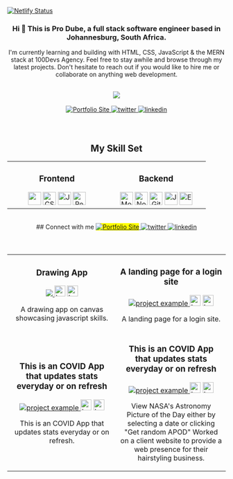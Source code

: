 [![Netlify Status](https://api.netlify.com/api/v1/badges/df49f2f6-9e0f-42fe-8b6d-4470e2391122/deploy-status)](https://app.netlify.com/sites/prodube/deploys)
<!-- <h1 align="center">👋 This is Pro Dube - full stack software engineer</h1> -->
<h3 align="center">Hi 👋 This is Pro Dube, a full stack software engineer based in Johannesburg, South Africa.</h3>
<p align="center">I'm currently learning and building with HTML, CSS, JavaScript & the MERN stack at 100Devs Agency. Feel free to stay awhile and browse through my latest projects. Don't hesitate to reach out if you would like to hire me or collaborate on anything web development.</p>
<br>
<!-- Custom streak -->
<div align="center">
  <img src="http://github-readme-streak-stats.herokuapp.com?user=prossdb-bilal&date_format=M%20j%5B%2C%20Y%5D&background=415230&fire=B85236&ring=B85236&currStreakLabel=D4C2B2&dates=D4C2B2&sideNums=D4C2B2&sideLabels=D4C2B2&stroke=D4C2B2&currStreakNum=D4C2B2">
</div>
<br>
<!-- Buttons Top -->
<div align="center"> 
<a href="https://prodube.netlify.app/">
<img src="https://img.shields.io/badge/-Portfolio-aa593e?style=for-the-badge&?logoWidth=50" alt="Portfolio Site" style="margin-bottom: 5px;" />
</a>
<a href="https://twitter.com/syntaxshuga">
<img src="https://img.shields.io/badge/-Twitter-aa593e?style=for-the-badge&?logoWidth=50" alt="twitter" style="margin-bottom: 5px;" />
</a>
<a href="https://www.linkedin.com/in/pro-dube">
<img src="https://img.shields.io/badge/-Linkedin-aa593e?style=for-the-badge&?logoWidth=50" alt="linkedin" style="margin-bottom: 5px;" />
</a>  
</div>
<br>
<br>
  
<div align="center">
  
<h2>My Skill Set</h2>
<table><tr><td valign="top" width="40%">
  <h3 align="center">Frontend</h3>
<div align="center">  
<img src="https://img.shields.io/badge/html5-%23E34F26.svg?style=for-the-badge&logo=html5&logoColor=white" height="30" />  
<img src="https://img.shields.io/badge/css3-%231572B6.svg?style=for-the-badge&logo=css3&logoColor=white" alt="CSS3" height="30" />  
<img src="https://img.shields.io/badge/javascript-%23323330.svg?style=for-the-badge&logo=javascript&logoColor=%23F7DF1E)" alt="JavaScript" height="30" />  
<img src="https://img.shields.io/badge/react-%2320232a.svg?style=for-the-badge&logo=react&logoColor=%2361DAFB)" alt="React" height="30" />   
</div>
</td><td valign="top" width="40%">
  <h3 align="center">Backend</h3>
<div align="center">  
<img src="https://img.shields.io/badge/MongoDB-%234ea94b.svg?style=for-the-badge&logo=mongodb&logoColor=white)" alt="MongoDB" height="30" />  
<img src="https://img.shields.io/badge/node.js-6DA55F?style=for-the-badge&logo=node.js&logoColor=white)" alt="Node.js" height="30" />  
<img src="https://img.shields.io/badge/git-%23F05033.svg?style=for-the-badge&logo=git&logoColor=white)" alt="Git" height="30" />  
<img src="https://img.shields.io/badge/javascript-%23323330.svg?style=for-the-badge&logo=javascript&logoColor=%23F7DF1E)" alt="JavaScript" height="30" />  
<img src="https://img.shields.io/badge/express.js-%23404d59.svg?style=for-the-badge&logo=express&logoColor=%2361DAFB)" alt="Express.js" height="30" />
  
</div>
</td></tr></table>
</div>
<!-- <p><img align="left" src="https://github-readme-stats.vercel.app/api/top-langs?username=rajea-bilal&show_icons=true&locale=en&layout=compact" alt="rajea-bilal" /></p> -->
<!-- 
<p>&nbsp;<img align="center" src="https://github-readme-stats.vercel.app/api?username=rajea-bilal&show_icons=true&locale=en" alt="rajea-bilal" /></p> -->
<br>
<div align="center">
## Connect with me
<a href="https://prodube.netlify.app/">
<img src="https://img.shields.io/badge/-Portfolio-aa593e?style=for-the-badge&?logoWidth=50" alt="Portfolio Site" style="background:yellow;" />
</a>
<a href="https://twitter.com/syytaxshuga">
<img src="https://img.shields.io/badge/-Twitter-aa593e?style=for-the-badge&?logoWidth=50" alt="twitter" style="margin-bottom: 5px;" />
</a>
<a href="https://www.linkedin.com/in/pro-dube">
<img src="https://img.shields.io/badge/-Linkedin-aa593e?style=for-the-badge&?logoWidth=50" alt="linkedin" style="margin-bottom: 5px;" />
</a>  
</div>
<br>
<br>
<!-- PROJECTS -->
<div align="center">
  <table>
      <tr>
        <td width="50%">
          <h3 align="center">Drawing App</h3>
          <p align="center">
            <a href="https://github.com/Prossdb/drawing-app.git" target="_blank" rel="noreferrer"> <img src="https://media.giphy.com/media/HLVmhR3gZ6JULplckb/giphy.gif"/> </a>
            <span> <a href="https://media.giphy.com/media/HLVmhR3gZ6JULplckb/giphy.gif" target="_blank" rel="noreferrer""><img src="https://img.shields.io/badge/-Repo-aa593e?style=for-the-badge&?logoWidth=40" alt="button to repository" height ="25px"></a> <a href="https://github.com/Prossdb/drawing-app.git" target="_blank" rel="noreferrer"><img src="https://img.shields.io/badge/-Live_site-aa593e?style=for-the-badge&?logoWidth=40" alt="button to live site" height="25px"></a> </span>
            <p align="center">
              A drawing app on canvas showcasing javascript skills.
            </p>
          </p>
        </td>
        <td width="50%">
          <h3 align="center">A landing page for a login site</h3>
          <p align="center">
            <a href="https://github.com/Prossdb/Landing-page-.git" target="_blank" rel="noreferrer"> <img src="https://media.giphy.com/media/bxgE8QomtfvIE9Gv1V/giphy.gif" alt="project example"/> </a>
            <span> <a href="https://media.giphy.com/media/bxgE8QomtfvIE9Gv1V/giphy.gif" target="_blank" rel="noreferrer""><img src="https://img.shields.io/badge/-Repo-aa593e?style=for-the-badge&?logoWidth=40" alt="button to repository" height ="25px"></a> <a href="https://github.com/Prossdb/Landing-page-.git" target="_blank" rel="noreferrer"><img src="https://img.shields.io/badge/-Live_site-aa593e?style=for-the-badge&?logoWidth=40" alt="button to live site" height="25px"></a> </span>
            <p align="center">
           A landing page for a login site.
            </p>
          </p>
        </td>
      </tr>
      <tr>
        <td width="50%">
          <h3 align="center">This is an COVID App that updates stats everyday or on refresh</h3>
          <p align="center">
            <a href="https://github.com/Prossdb/Covid-App.git" target="_blank" rel="noreferrer"> <img src="https://media.giphy.com/media/6WOToaaGTjSRQGTR7C/giphy.gif" alt="project example"/> </a>
            <span> <a href="https://media.giphy.com/media/6WOToaaGTjSRQGTR7C/giphy.gif" target="_blank" rel="noreferrer""><img src="https://img.shields.io/badge/-Repo-aa593e?style=for-the-badge&?logoWidth=40" alt="button to repository" height ="25px"></a> <a href="https://github.com/Prossdb/Covid-App.git" target="_blank" rel="noreferrer"><img src="https://img.shields.io/badge/-Live_site-aa593e?style=for-the-badge&?logoWidth=40" alt="button to live site" height="25px"></a></span>
            <p align="center">
              This is an COVID App that updates stats everyday or on refresh.
            </p>
          </p>
        </td>
        <td width="50%">
          <h3 align="center">This is an COVID App that updates stats everyday or on refresh</h3>
          <p align="center">
            <a href="https://github.com/rajea-bilal/george-barbers" target="_blank" rel="noreferrer"> <img src="https://media.giphy.com/media/LpV9LfuspToXQnVhfh/giphy.gif?raw=true" alt="project example"/> </a>
            <span> <a href="https://github.com/rajea-bilal/george-barbers" target="_blank" rel="noreferrer""><img src="https://img.shields.io/badge/-Repo-aa593e?style=for-the-badge&?logoWidth=40" alt="button to repository" height ="25px"></a> <a href="https://george-barbers.netlify.app/" target="_blank" rel="noreferrer"><img src="https://img.shields.io/badge/-Live_site-aa593e?style=for-the-badge&?logoWidth=40" alt="button to live site" height="25px"></a> </span>
            <p align="center">
              View NASA's Astronomy Picture of the Day either by selecting a date or clicking "Get random APOD"
              Worked on a client website to provide a web presence for their hairstyling business. 
            </p>
          </p>
        </td>
